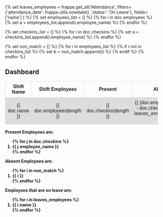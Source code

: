 {% set leaves_employees = frappe.get_all('Attendance', filters={'attendance_date': frappe.utils.nowdate() ,'status': 'On Leave'}, fields=['name'] ) %}
{% set employees_list = [] %}
    {% for i in doc.employees %}
    {% set a = employees_list.append(i.employee_name) %}
    {% endfor %}

{% set checkins_list = [] %}
    {% for i in doc.checkins %}
    {% set a = checkins_list.append(i.employee_name) %}
    {% endfor %}

{% set non_match = [] %}
{% for i in employees_list %}
{% if i not in checkins_list %}
{% set b = non_match.append(i) %}
{% endif %}
{% endfor %}
<h2>Dashboard</h2>

<style>
table {
  font-family: arial, sans-serif;
  border-collapse: collapse;
  width: 100%;
}

td, th {
  border: 1px solid #dddddd;
  text-align: left;
  padding: 8px;
}

tr:nth-child(even) {
  background-color: #dddddd;
}
</style>
<table>
  <tr>
    <th style="text-align: center">Shift Name</th>
    <th style="text-align: center">Shift Employees</th>
    <th style="text-align: center">Present</th>
    <th style="text-align: center">Absent</th>
    <th style="text-align: center">On Leave</th>
  </tr>
  <tr>
    <td style="text-align: center">{{ doc.name }}</td>
    <td style="text-align: center">{{ doc.employees|length }}</td>
    <td style="text-align: center">{{ doc.checkins|length }}</td>
    <td style="text-align: center">{{ (doc.employees|length - doc.checkins|length )-leaves_employees|length }}</td>
    <td style="text-align: center">{{ leaves_employees|length }}</td>
  </tr>
</table>

<div class="col-md-4">
<a><b>Present Employees are: <b></a>
<ol>
{% for j in doc.checkins %}
<li>
{{ j.employee_name }}
</li>
{% endfor %}
</ol>
</div>

<div class="col-md-4">
<a><b>Absent Employees are: <b></a>
<ol>
{% for i in non_match %}
<li>
{{ i }}
</li>
{% endfor %}
</ol>
</div>

<div class="col-md-4">
<a><b>Employees that are on leave are: <b></a>
<ol>
{% for i in leaves_employees %}
<li>
{{ i.name }}
</li>
{% endfor %}
</ol>
</div>